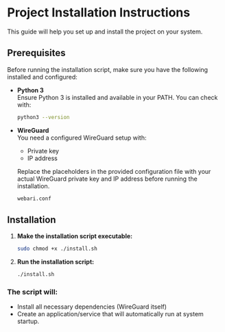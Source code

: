 # Project Installation Instructions

This guide will help you set up and install the project on your system.

## Prerequisites

Before running the installation script, make sure you have the following installed and configured:

- **Python 3**  
  Ensure Python 3 is installed and available in your PATH. You can check with:
  ```bash
  python3 --version
  ```

- **WireGuard**  
    You need a configured WireGuard setup with:

    - Private key
    - IP address

    Replace the placeholders in the provided configuration file with your actual WireGuard private key and IP address before running the installation.

    ```bash
    webari.conf
    ```

## Installation

1. **Make the installation script executable:**  
    ```bash
    sudo chmod +x ./install.sh
    ```
2. **Run the installation script:**  
    ```bash
    ./install.sh
    ```

### The script will:
- Install all necessary dependencies (WireGuard itself)
- Create an application/service that will automatically run at system startup.
